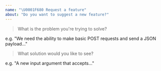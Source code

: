 ```yaml
---
name: "\U0001F680 Request a feature"
about: "Do you want to suggest a new feature?"
---
```


<!-- Please answer the following. Issues that do not will be closed. -->

> What is the problem you're trying to solve?

e.g. "We need the ability to make basic POST requests and send a JSON payload..."

> What solution would you like to see?

e.g. "A new input argument that accepts..."

<!--
Before posting, please check that the feature hasn't already been:
1. added in the next release (https://github.com/phantomstudios/PACKAGE-NAME/blob/master/CHANGELOG.md)
2. discussed previously (https://github.com/phantomstudios/PACKAGE-NAME/search)
-->

<!--
You can help us add the feature more quickly by:
1. Providing as much detail as possible in this issue

Once the feature is approved, you can help out further by:
1. Writing the code and submitting a PR.
-->
